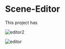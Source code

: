 # Scene-Editor


This project has 


![editor2](https://user-images.githubusercontent.com/38366722/133576336-797cd86f-97eb-474d-81cd-b7c48ceaf4dd.png)


![editor](https://user-images.githubusercontent.com/38366722/133576356-c729c3ba-3515-4a43-aa08-840a5eba25ed.png)
